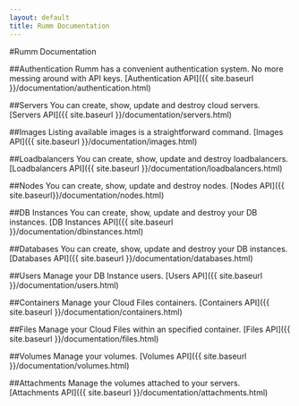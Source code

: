 ```yaml
---
layout: default
title: Rumm Documentation
---
```


#Rumm Documentation

##Authentication
Rumm has a convenient authentication system. No more messing around with API keys.
[Authentication API]({{ site.baseurl }}/documentation/authentication.html)

##Servers
You can create, show, update and destroy cloud servers.
[Servers API]({{ site.baseurl }}/documentation/servers.html)

##Images
Listing available images is a straightforward command.
[Images API]({{ site.baseurl }}/documentation/images.html)

##Loadbalancers
You can create, show, update and destroy loadbalancers.
[Loadbalancers API]({{ site.baseurl }}/documentation/loadbalancers.html)

##Nodes
You can create, show, update and destroy nodes.
[Nodes API]({{ site.baseurl}}/documentation/nodes.html)

##DB Instances
You can create, show, update and destroy your DB instances.
[DB Instances API]({{ site.baseurl }}/documentation/dbinstances.html)

##Databases
You can create, show, update and destroy your DB instances.
[Databases API]({{ site.baseurl }}/documentation/databases.html)

##Users
Manage your DB Instance users.
[Users API]({{ site.baseurl }}/documentation/users.html)

##Containers
Manage your Cloud Files containers.
[Containers API]({{ site.baseurl }}/documentation/containers.html)

##Files
Manage your Cloud Files within an specified container.
[Files API]({{ site.baseurl }}/documentation/files.html)

##Volumes
Manage your volumes.
[Volumes API]({{ site.baseurl }}/documentation/volumes.html)

##Attachments
Manage the volumes attached to your servers.
[Attachments API]({{ site.baseurl }}/documentation/attachments.html)